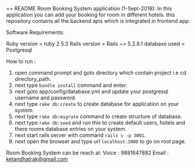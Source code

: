 == README
Room Booking System application (1-Sept-2018): In this application you can add your booking for room in different hotels. this repository contains all the backend apis which is integrated in frontend app.

Software Requirements:

Ruby version = ruby 2.5.3
Rails version = Rails ~> 5.2.8.1 
database used = Postgresql

How to run :

1. open command prompt and goto directory which contain project i.e cd directory_path.
2. next type `bundle install` command and enter.
3. next goto app/config/database.yml and update your postgresql username and password.
4. next type `rake db:create` to create database for application on your system.
5. next type `rake db:migrate` command to create structure of database.
6. next type `rake db:seed` and run this to create default users, hotels and there rooms database entries on your system.
7. next start rails server with command `rails s -p 3001`.
8. next open the browser and type url `localhost:3000` to go on root page.

Room Booking System can be reach at:
Voice : 9881647882
Email : ketandhatrak@gmail.com

